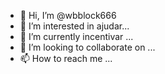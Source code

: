 - 👋 Hi, I’m @wbblock666
- 👀 I’m interested in ajudar...
- 🌱 I’m currently incentivar ...
- 💞️ I’m looking to collaborate on ...
- 📫 How to reach me ...

<!---
wbblock666/wbblock666 is a ✨ special ✨ repository because its `README.md` (this file) appears on your GitHub profile.
You can click the Preview link to take a look at your changes.
--->

